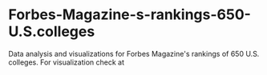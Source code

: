 # Forbes-Magazine-s-rankings-650-U.S.colleges
Data analysis and visualizations for Forbes Magazine's rankings of 650 U.S. colleges. For visualization check at

